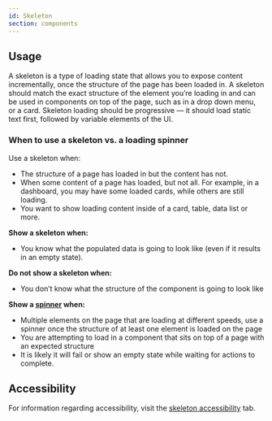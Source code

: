 ```yaml
---
id: Skeleton
section: components
---
```


## Usage 
A skeleton is a type of loading state that allows you to expose content incrementally, once the structure of the page has been loaded in. A skeleton should match the exact structure of the element you’re loading in and can be used in components on top of the page, such as in a drop down menu, or a card. Skeleton loading should be progressive –– it should load static text first, followed by variable elements of the UI.

### When to use a skeleton vs. a loading spinner
Use a skeleton when:
- The structure of a page has loaded in but the content has not.
- When some content of a page has loaded, but not all. For example, in a dashboard, you may have some loaded cards, while others are still loading. 
- You want to show loading content inside of a card, table, data list or more.

**Show a skeleton when:**
- You know what the populated data is going to look like (even if it results in an empty state).

**Do not show a skeleton when:**
- You don’t know what the structure of the component is going to look like

**Show a [spinner](/components/spinner/react) when:**
- Multiple elements on the page that are loading at different speeds, use a spinner once the structure of at least one element is loaded on the page
- You are attempting to load in a component that sits on top of a page with an expected structure
- It is likely it will fail or show an empty state while waiting for actions to complete.

## Accessibility
For information regarding accessibility, visit the [skeleton accessibility](/components/skeleton/accessibility) tab. 
